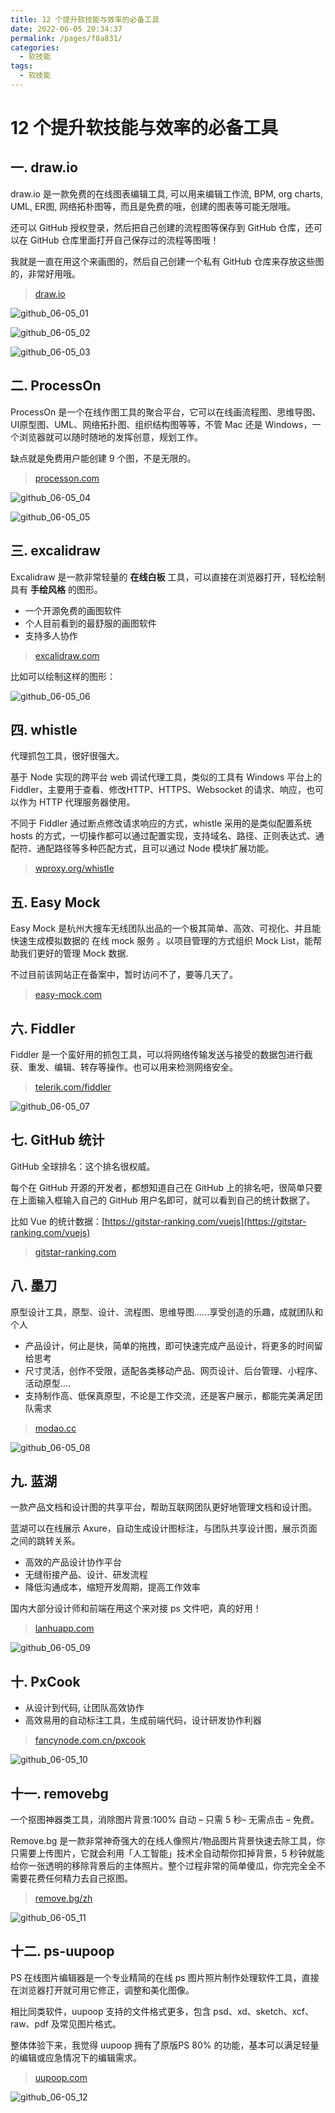 ```yaml
---
title: 12 个提升软技能与效率的必备工具
date: 2022-06-05 20:34:37
permalink: /pages/f8a831/
categories:
  - 软技能
tags:
  - 软技能
---
```


# 12 个提升软技能与效率的必备工具

## 一. draw.io

draw.io 是一款免费的在线图表编辑工具, 可以用来编辑工作流, BPM, org charts, UML, ER图, 网络拓朴图等，而且是免费的哦，创建的图表等可能无限哦。

还可以 GitHub 授权登录，然后把自己创建的流程图等保存到 GitHub 仓库，还可以在 GitHub 仓库里面打开自己保存过的流程等图哦！

我就是一直在用这个来画图的，然后自己创建一个私有 GitHub 仓库来存放这些图的，非常好用哦。

> [draw.io](https://app.diagrams.net/)

![github_06-05_01](https://cdn.staticaly.com/gh/oliver556/image-hosting@master/20220605/github_06-05_01.5xof1xetckk0.webp)

![github_06-05_02](https://cdn.staticaly.com/gh/oliver556/image-hosting@master/20220605/github_06-05_02.1h2be3min5y8.webp)

![github_06-05_03](https://cdn.staticaly.com/gh/oliver556/image-hosting@master/20220605/github_06-05_03.78vt3ouetg80.webp)

## 二. ProcessOn

ProcessOn 是一个在线作图工具的聚合平台，它可以在线画流程图、思维导图、UI原型图、UML、网络拓扑图、组织结构图等等，不管 Mac 还是 Windows，一个浏览器就可以随时随地的发挥创意，规划工作。

缺点就是免费用户能创建 9 个图，不是无限的。

> [processon.com](https://www.processon.com/)

![github_06-05_04](https://cdn.staticaly.com/gh/oliver556/image-hosting@master/20220605/github_06-05_04.4yo6dv4haj40.webp)

![github_06-05_05](https://cdn.staticaly.com/gh/oliver556/image-hosting@master/20220605/github_06-05_05.v268vu873g0.webp)

## 三. excalidraw

Excalidraw 是一款非常轻量的 **在线白板** 工具，可以直接在浏览器打开，轻松绘制具有 **手绘风格** 的图形。

- 一个开源免费的画图软件
- 个人目前看到的最舒服的画图软件
- 支持多人协作

> [excalidraw.com](https://excalidraw.com/)

比如可以绘制这样的图形：

![github_06-05_06](https://cdn.staticaly.com/gh/oliver556/image-hosting@master/20220605/github_06-05_06.2w7lcxo5vd80.webp)

## 四. whistle

代理抓包工具，很好很强大。

基于 Node 实现的跨平台 web 调试代理工具，类似的工具有 Windows 平台上的 Fiddler，主要用于查看、修改HTTP、HTTPS、Websocket 的请求、响应，也可以作为 HTTP 代理服务器使用。

不同于 Fiddler 通过断点修改请求响应的方式，whistle 采用的是类似配置系统 hosts 的方式，一切操作都可以通过配置实现，支持域名、路径、正则表达式、通配符、通配路径等多种匹配方式，且可以通过 Node 模块扩展功能。

> [wproxy.org/whistle](https://wproxy.org/whistle/)

## 五. Easy Mock

Easy Mock 是杭州大搜车无线团队出品的一个极其简单、高效、可视化、并且能快速生成模拟数据的 在线 mock 服务 。以项目管理的方式组织 Mock List，能帮助我们更好的管理 Mock 数据.

不过目前该网站正在备案中，暂时访问不了，要等几天了。

> [easy-mock.com](https://www.easy-mock.com/)

## 六. Fiddler

Fiddler 是一个蛮好用的抓包工具，可以将网络传输发送与接受的数据包进行截获、重发、编辑、转存等操作。也可以用来检测网络安全。

> [telerik.com/fiddler](https://www.telerik.com/fiddler)

![github_06-05_07](https://cdn.staticaly.com/gh/oliver556/image-hosting@master/20220605/github_06-05_07.38o3hisjuzg0.webp)

## 七. GitHub 统计

GitHub 全球排名：这个排名很权威。

每个在 GitHub 开源的开发者，都想知道自己在 GitHub 上的排名吧，很简单只要在上面输入框输入自己的 GitHub 用户名即可，就可以看到自己的统计数据了。

比如 Vue 的统计数据：[https://gitstar-ranking.com/vuejs](https://gitstar-ranking.com/vuejs)

> [gitstar-ranking.com](https://gitstar-ranking.com/)

## 八. 墨刀

原型设计工具，原型、设计、流程图、思维导图......享受创造的乐趣，成就团队和个人

- 产品设计，何止是快，简单的拖拽，即可快速完成产品设计，将更多的时间留给思考
- 尺寸灵活，创作不受限，适配各类移动产品、网页设计、后台管理、小程序、活动原型....
- 支持制作高、低保真原型，不论是工作交流，还是客户展示，都能完美满足团队需求

> [modao.cc](https://modao.cc/)

![github_06-05_08](https://cdn.staticaly.com/gh/oliver556/image-hosting@master/20220605/github_06-05_08.ktx1x13vob4.webp)

## 九. 蓝湖

一款产品文档和设计图的共享平台，帮助互联网团队更好地管理文档和设计图。

蓝湖可以在线展示 Axure，自动生成设计图标注，与团队共享设计图，展示页面之间的跳转关系。

- 高效的产品设计协作平台
- 无缝衔接产品、设计、研发流程
- 降低沟通成本，缩短开发周期，提高工作效率

国内大部分设计师和前端在用这个来对接 ps 文件吧，真的好用！

> [lanhuapp.com](https://lanhuapp.com/)

![github_06-05_09](https://cdn.staticaly.com/gh/oliver556/image-hosting@master/20220605/github_06-05_09.62qrufyhlr40.webp)

## 十. PxCook

- 从设计到代码, 让团队高效协作
- 高效易用的自动标注工具，生成前端代码，设计研发协作利器

> [fancynode.com.cn/pxcook](https://www.fancynode.com.cn/pxcook)

![github_06-05_10](https://cdn.staticaly.com/gh/oliver556/image-hosting@master/20220605/github_06-05_10.7chvnn2g1qg0.webp)

## 十一. removebg

一个抠图神器类工具，消除图片背景:100% 自动 – 只需 5 秒– 无需点击 – 免费。

Remove.bg 是一款非常神奇强大的在线人像照片/物品图片背景快速去除工具，你只需要上传图片，它就会利用「人工智能」技术全自动帮你扣掉背景，5 秒钟就能给你一张透明的移除背景后的主体照片。整个过程非常的简单傻瓜，你完完全全不需要花费任何精力去自己抠图。

> [remove.bg/zh](https://www.remove.bg/zh)

![github_06-05_11](https://cdn.staticaly.com/gh/oliver556/image-hosting@master/20220605/github_06-05_11.1b9ysptm99ds.webp)

## 十二. ps-uupoop

PS 在线图片编辑器是一个专业精简的在线 ps 图片照片制作处理软件工具，直接在浏览器打开就可用它修正，调整和美化图像。

相比同类软件，uupoop 支持的文件格式更多，包含 psd、xd、sketch、xcf、raw、pdf 及常见图片格式。

整体体验下来，我觉得 uupoop 拥有了原版PS 80% 的功能，基本可以满足轻量的编辑或应急情况下的编辑需求。

> [uupoop.com](https://www.uupoop.com/)

![github_06-05_12](https://cdn.staticaly.com/gh/oliver556/image-hosting@master/20220605/github_06-05_12.4swws6mgvbs0.webp)
